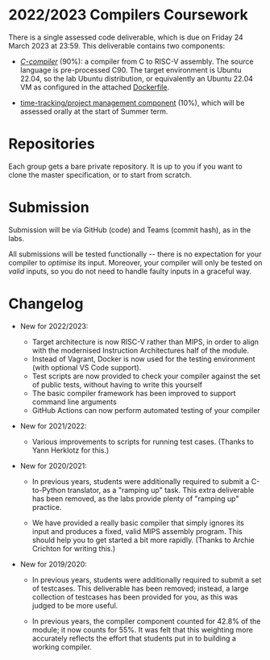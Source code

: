 2022/2023 Compilers Coursework
==============================

There is a single assessed code deliverable, which is due on Friday 24 March 2023 at 23:59. This deliverable contains two components:

- [*C-compiler*](c_compiler.md) (90%): a compiler from C to RISC-V assembly. The source language is pre-processed C90. The target environment is Ubuntu 22.04, so the lab Ubuntu distribution, or equivalently an Ubuntu 22.04 VM as configured in the attached [Dockerfile](Dockerfile).

- [time-tracking/project management component](management.md) (10%), which will be assessed orally at the start of Summer term.

Repositories
============

Each group gets a bare private repository. It is up to you if you want to clone the master specification, or to start from scratch.

Submission
==========

Submission will be via GitHub (code) and Teams (commit hash), as in the labs.

All submissions will be tested functionally -- there is no expectation for your compiler to *optimise* its input. Moreover, your compiler will only be tested on *valid* inputs, so you do not need to handle faulty inputs in a graceful way.

Changelog
=========

* New for 2022/2023:

    * Target architecture is now RISC-V rather than MIPS, in order to align with the modernised Instruction Architectures half of the module.
    * Instead of Vagrant, Docker is now used for the testing environment (with optional VS Code support).
    * Test scripts are now provided to check your compiler against the set of public tests, without having to write this yourself
    * The basic compiler framework has been improved to support command line arguments
    * GitHub Actions can now perform automated testing of your compiler

* New for 2021/2022:

    * Various improvements to scripts for running test cases. (Thanks to Yann Herklotz for this.)

* New for 2020/2021:

    * In previous years, students were additionally required to submit a C-to-Python translator, as a "ramping up" task. This extra deliverable has been removed, as the labs provide plenty of "ramping up" practice.

    * We have provided a really basic compiler that simply ignores its input and produces a fixed, valid MIPS assembly program. This should help you to get started a bit more rapidly. (Thanks to Archie Crichton for writing this.)

* New for 2019/2020:

    * In previous years, students were additionally required to submit a set of testcases. This deliverable has been removed; instead, a large collection of testcases has been provided for you, as this was judged to be more useful.

    * In previous years, the compiler component counted for 42.8% of the module; it now counts for 55%. It was felt that this weighting more accurately reflects the effort that students put in to building a working compiler.
